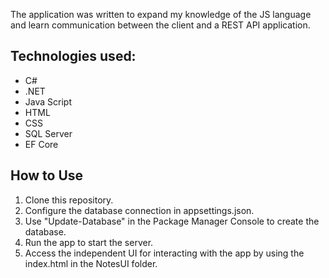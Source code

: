The application was written to expand my knowledge of the JS language and learn communication between the client and a REST API application.

## Technologies used:
* C#
* .NET
* Java Script
* HTML
* CSS
* SQL Server
* EF Core

## How to Use
1. Clone this repository.
2. Configure the database connection in appsettings.json.
3. Use "Update-Database" in the Package Manager Console to create the database.
4. Run the app to start the server.
5. Access the independent UI for interacting with the app by using the index.html in the NotesUI folder.
